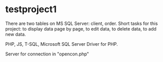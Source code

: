 # testproject1

There are two tables on MS SQL Server: client, order. Short tasks for this project: to display data page by page, to edit data, to delete data, to add new data.

PHP, JS, T-SQL, Microsoft SQL Server Driver for PHP.

Server for connection in "opencon.php"


